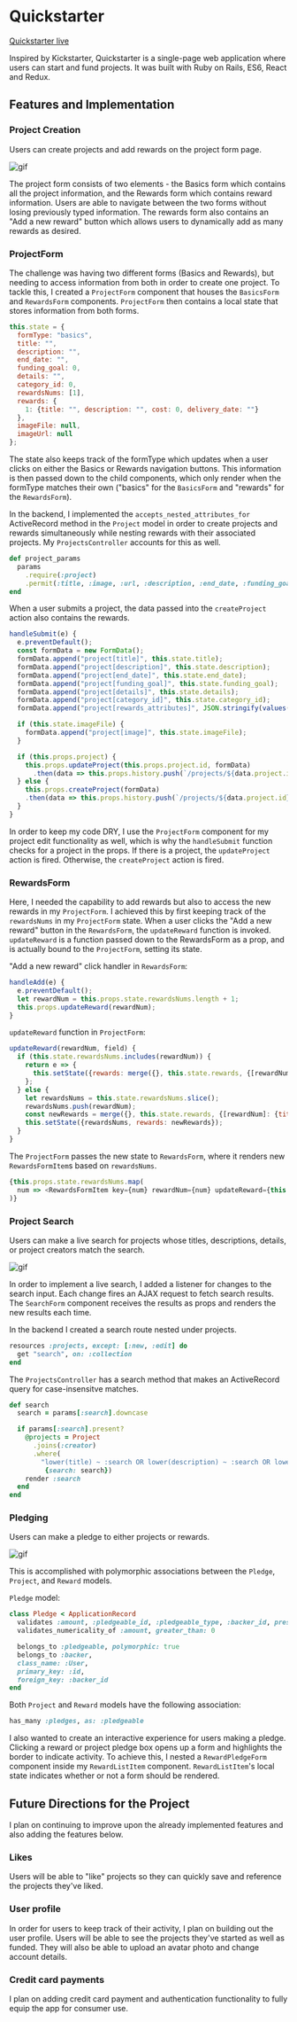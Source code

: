 # Quickstarter

[Quickstarter live](quickstarter-ll.herokuapp.com)

Inspired by Kickstarter, Quickstarter is a single-page web application where users can start and fund projects. It was built with Ruby on Rails, ES6, React and Redux.

## Features and Implementation

### Project Creation

Users can create projects and add rewards on the project form page.

![gif](https://media.giphy.com/media/l1K9EdZFjwQtOCvOo/giphy.gif)

The project form consists of two elements - the Basics form which contains all the project information, and the Rewards form which contains reward information. Users are able to navigate between the two forms without losing previously typed information. The rewards form also contains an "Add a new reward" button which allows users to dynamically add as many rewards as desired.

### ProjectForm

The challenge was having two different forms (Basics and Rewards), but needing to access information from both in order to create one project. To tackle this, I created a `ProjectForm` component that houses the `BasicsForm` and `RewardsForm` components. `ProjectForm` then contains a local state that stores information from both forms.

```javascript
this.state = {
  formType: "basics",
  title: "",
  description: "",
  end_date: "",
  funding_goal: 0,
  details: "",
  category_id: 0,
  rewardsNums: [1],
  rewards: {
    1: {title: "", description: "", cost: 0, delivery_date: ""}
  },
  imageFile: null,
  imageUrl: null
};
```

The state also keeps track of the formType which updates when a user clicks on either the Basics or Rewards navigation buttons. This information is then passed down to the child components, which only render when the formType matches their own ("basics" for the `BasicsForm` and "rewards" for the `RewardsForm`).

In the backend, I implemented the `accepts_nested_attributes_for` ActiveRecord method in the `Project` model in order to create projects and rewards simultaneously while nesting rewards with their associated projects. My `ProjectsController` accounts for this as well.

```Ruby
def project_params
  params
    .require(:project)
    .permit(:title, :image, :url, :description, :end_date, :funding_goal, :details, :category_id, rewards_attributes: [:title, :description, :cost, :delivery_date])
end
```

When a user submits a project, the data passed into the `createProject` action also contains the rewards.

```javascript
handleSubmit(e) {
  e.preventDefault();
  const formData = new FormData();
  formData.append("project[title]", this.state.title);
  formData.append("project[description]", this.state.description);
  formData.append("project[end_date]", this.state.end_date);
  formData.append("project[funding_goal]", this.state.funding_goal);
  formData.append("project[details]", this.state.details);
  formData.append("project[category_id]", this.state.category_id);
  formData.append("project[rewards_attributes]", JSON.stringify(values(this.state.rewards)));

  if (this.state.imageFile) {
    formData.append("project[image]", this.state.imageFile);
  }

  if (this.props.project) {
    this.props.updateProject(this.props.project.id, formData)
      .then(data => this.props.history.push(`/projects/${data.project.id}`));
  } else {
    this.props.createProject(formData)
    .then(data => this.props.history.push(`/projects/${data.project.id}`));
  }
}
```

In order to keep my code DRY, I use the `ProjectForm` component for my project edit functionality as well, which is why the `handleSubmit` function checks for a project in the props. If there is a project, the `updateProject` action is fired. Otherwise, the `createProject` action is fired.

### RewardsForm

Here, I needed the capability to add rewards but also to access the new rewards in my `ProjectForm`. I achieved this by first keeping track of the `rewardsNums` in my `ProjectForm` state. When a user clicks the "Add a new reward" button in the `RewardsForm`, the `updateReward` function is invoked. `updateReward` is a function passed down to the RewardsForm as a prop, and is actually bound to the `ProjectForm`, setting its state.

"Add a new reward" click handler in `RewardsForm`:

```javascript
handleAdd(e) {
  e.preventDefault();
  let rewardNum = this.props.state.rewardsNums.length + 1;
  this.props.updateReward(rewardNum);
}
```

`updateReward` function in `ProjectForm`:

```javascript
updateReward(rewardNum, field) {
  if (this.state.rewardsNums.includes(rewardNum)) {
    return e => {
      this.setState({rewards: merge({}, this.state.rewards, {[rewardNum]: {[field]: e.currentTarget.value}})});
    };
  } else {
    let rewardsNums = this.state.rewardsNums.slice();
    rewardsNums.push(rewardNum);
    const newRewards = merge({}, this.state.rewards, {[rewardNum]: {title: "", description: "", cost: 0, delivery_date: ""}});
    this.setState({rewardsNums, rewards: newRewards});
  }
}
```

The `ProjectForm` passes the new state to `RewardsForm`, where it renders new `RewardsFormItem`s based on `rewardsNums`.

```javascript
{this.props.state.rewardsNums.map(
  num => <RewardsFormItem key={num} rewardNum={num} updateReward={this.props.updateReward} state={this.props.state} />
)}
```
### Project Search

Users can make a live search for projects whose titles, descriptions, details, or project creators match the search.

![gif](https://media.giphy.com/media/3ohryqkWViD17KgABW/giphy.gif)

In order to implement a live search, I added a listener for changes to the search input. Each change fires an AJAX request to fetch search results. The `SearchForm` component receives the results as props and renders the new results each time.

In the backend I created a search route nested under projects.

```Ruby
resources :projects, except: [:new, :edit] do
  get "search", on: :collection
end
```
The `ProjectsController` has a search method that makes an ActiveRecord query for case-insensitve matches.

```ruby
def search
  search = params[:search].downcase

  if params[:search].present?
    @projects = Project
      .joins(:creator)
      .where(
        "lower(title) ~ :search OR lower(description) ~ :search OR lower(details) ~ :search OR lower(users.name) ~ :search",
         {search: search})
    render :search
  end
end
```

### Pledging

Users can make a pledge to either projects or rewards.

![gif](https://media.giphy.com/media/l4FGz7mtG34OJHGUg/giphy.gif)

This is accomplished with polymorphic associations between the `Pledge`, `Project`, and `Reward` models.

`Pledge` model:

```Ruby
class Pledge < ApplicationRecord
  validates :amount, :pledgeable_id, :pledgeable_type, :backer_id, presence: true
  validates_numericality_of :amount, greater_than: 0

  belongs_to :pledgeable, polymorphic: true
  belongs_to :backer,
  class_name: :User,
  primary_key: :id,
  foreign_key: :backer_id
end
```

Both `Project` and `Reward` models have the following association:

```ruby
has_many :pledges, as: :pledgeable
```

I also wanted to create an interactive experience for users making a pledge. Clicking a reward or project pledge box opens up a form and highlights the border to indicate activity. To achieve this, I nested a `RewardPledgeForm` component inside my `RewardListItem` component. `RewardListItem`'s local state indicates whether or not a form should be rendered.

## Future Directions for the Project

I plan on continuing to improve upon the already implemented features and also adding the features below.

### Likes

Users will be able to "like" projects so they can quickly save and reference the projects they've liked.

### User profile

In order for users to keep track of their activity, I plan on building out the user profile. Users will be able to see the projects they've started as well as funded. They will also be able to upload an avatar photo and change account details.

### Credit card payments

I plan on adding credit card payment and authentication functionality to fully equip the app for consumer use.
